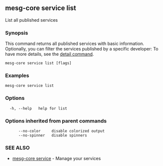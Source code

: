 ## mesg-core service list

List all published services

### Synopsis

This command returns all published services with basic information.
Optionally, you can filter the services published by a specific developer:
To have more details, see the [detail command](mesg-core_service_detail.md).

```
mesg-core service list [flags]
```

### Examples

```
mesg-core service list
```

### Options

```
  -h, --help   help for list
```

### Options inherited from parent commands

```
      --no-color     disable colorized output
      --no-spinner   disable spinners
```

### SEE ALSO

* [mesg-core service](mesg-core_service.md)	 - Manage your services

